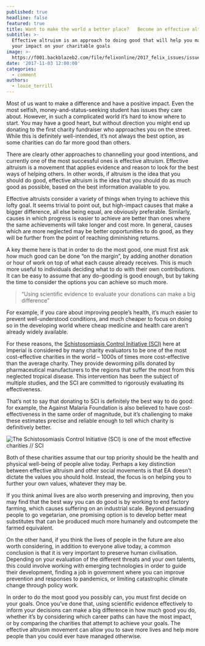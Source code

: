```yaml
---
published: true
headline: false
featured: true
title: Want to make the world a better place?   Become an effective altruist
subtitle: >-
  Effective altruism is an approach to doing good that will help you maximise
  your impact on your charitable goals
image: >-
  https://f001.backblazeb2.com/file/felixonline/2017_felix_issues/issue_1674/1674_comment_charity.jpg
date: '2017-11-03 12:00:00'
categories:
  - comment
authors:
  - louie_terrill
---
```

Most of us want to make a difference and have a positive impact. Even the most selfish, money-and-status-seeking student has issues they care about. However, in such a complicated world it’s hard to know where to start. You may have a good heart, but without direction you might end up donating to the first charity fundraiser who approaches you on the street. While this is definitely well-intended, it’s not always the best option, as some charities can do far more good than others.

There are clearly other approaches to channelling your good intentions, and currently one of the most successful ones is effective altruism. Effective altruism is a movement that applies evidence and reason to look for the best ways of helping others. In other words, if altruism is the idea that you should do good, effective altruism is the idea that you should do as much good as possible, based on the best information available to you.

Effective altruists consider a variety of things when trying to achieve this lofty goal. It seems trivial to point out, but high-impact causes that make a bigger difference, all else being equal, are obviously preferable. Similarly, causes in which progress is easier to achieve are better than ones where the same achievements will take longer and cost more. In general, causes which are more neglected may be better opportunities to do good, as they will be further from the point of reaching diminishing returns. 

A key theme here is that in order to do the most good, one must first ask how much good can be done “on the margin”, by adding another donation or hour of work on top of what each cause already receives. This is much more useful to individuals deciding what to do with their own contributions. It can be easy to assume that any do-gooding is good enough, but by taking the time to consider the options you can achieve so much more. 

> “Using scientific evidence to evaluate your donations can make a big difference”

For example, if you care about improving people’s health, it’s much easier to prevent well-understood conditions, and much cheaper to focus on doing so in the developing world where cheap medicine and health care aren’t already widely available.

For these reasons, the [Schistosomiasis Control Initiative (SCI)](https://www.imperial.ac.uk/schistosomiasis-control-initiative) here at Imperial is considered by many charity evaluators to be one of the most cost-effective charities in the world – 1000s of times more cost-effective than the average charity. They provide deworming pills donated by pharmaceutical manufacturers to the regions that suffer the most from this neglected tropical disease. This intervention has been the subject of multiple studies, and the SCI are committed to rigorously evaluating its effectiveness.

That’s not to say that donating to SCI is definitely the best way to do good: for example, the Against Malaria Foundation is also believed to have cost-effectiveness in the same order of magnitude, but it’s challenging to make these estimates precise and reliable enough to tell which charity is definitively better. 

![The Schistosomiasis Control Initiative (SCI) is one of the most effective charities // SCI](https://f001.backblazeb2.com/file/felixonline/2017_felix_issues/issue_1674/1674_comment_SCI.jpg)

Both of these charities assume that our top priority should be the health and physical well-being of people alive today. Perhaps a key distinction between effective altruism and other social movements is that EA doesn’t dictate the values you should hold. Instead, the focus is on helping you to further your own values, whatever they may be. 

If you think animal lives are also worth preserving and improving, then you may find that the best way you can do good is by working to end factory farming, which causes suffering on an industrial scale. Beyond persuading people to go vegetarian, one promising option is to develop better meat substitutes that can be produced much more humanely and outcompete the farmed equivalent.

On the other hand, if you think the lives of people in the future are also worth considering, in addition to everyone alive today, a common conclusion is that it is very important to preserve human civilisation. Depending on your evaluation of the different threats and your own talents, this could involve working with emerging technologies in order to guide their development, finding a job in government where you can improve prevention and responses to pandemics, or limiting catastrophic climate change through policy work. 

In order to do the most good you possibly can, you must first decide on your goals. Once you’ve done that, using scientific evidence effectively to inform your decisions can make a big difference in how much good you do, whether it’s by considering which career paths can have the most impact, or by comparing the charities that attempt to achieve your goals. The effective altruism movement can allow you to save more lives and help more people than you could ever have managed otherwise.
